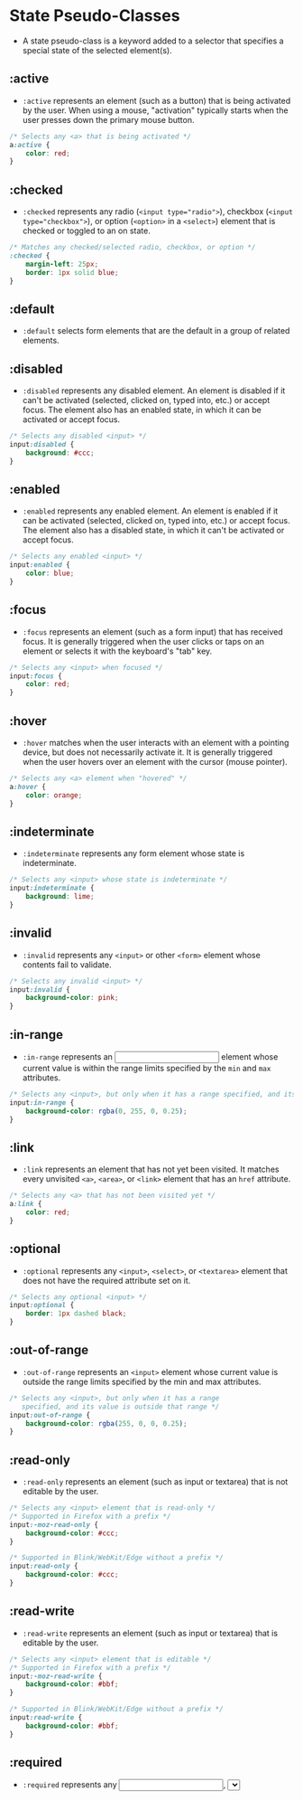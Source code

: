 # State Pseudo-Classes
* A state pseudo-class is a keyword added to a selector that specifies a special state of the selected element(s).

## :active
* `:active` represents an element (such as a button) that is being activated by the user. When using a mouse, "activation" typically starts when the user presses down the primary mouse button.

```CSS
/* Selects any <a> that is being activated */
a:active {
	color: red;
}
```

## :checked
* `:checked` represents any radio (`<input type="radio">`), checkbox (`<input type="checkbox">`), or option (`<option>` in a `<select>`) element that is checked or toggled to an on state.

```CSS
/* Matches any checked/selected radio, checkbox, or option */
:checked {
	margin-left: 25px;
	border: 1px solid blue;
}
```

## :default
* `:default` selects form elements that are the default in a group of related elements.

## :disabled
* `:disabled` represents any disabled element. An element is disabled if it can't be activated (selected, clicked on, typed into, etc.) or accept focus. The element also has an enabled state, in which it can be activated or accept focus.

```CSS
/* Selects any disabled <input> */
input:disabled {
	background: #ccc;
}
```

## :enabled
* `:enabled` represents any enabled element. An element is enabled if it can be activated (selected, clicked on, typed into, etc.) or accept focus. The element also has a disabled state, in which it can't be activated or accept focus.

```CSS
/* Selects any enabled <input> */
input:enabled {
	color: blue;
}
```

## :focus
* `:focus` represents an element (such as a form input) that has received focus. It is generally triggered when the user clicks or taps on an element or selects it with the keyboard's "tab" key.

```CSS
/* Selects any <input> when focused */
input:focus {
	color: red;
}
```

## :hover
* `:hover` matches when the user interacts with an element with a pointing device, but does not necessarily activate it. It is generally triggered when the user hovers over an element with the cursor (mouse pointer).

```CSS
/* Selects any <a> element when "hovered" */
a:hover {
	color: orange;
}
```

## :indeterminate
* `:indeterminate` represents any form element whose state is indeterminate.

```CSS
/* Selects any <input> whose state is indeterminate */
input:indeterminate {
	background: lime;
}
```

## :invalid
* `:invalid` represents any `<input>` or other `<form>` element whose contents fail to validate.

```CSS
/* Selects any invalid <input> */
input:invalid {
	background-color: pink;
}
```

## :in-range
* `:in-range` represents an <input> element whose current value is within the range limits specified by the `min` and `max` attributes.

```CSS
/* Selects any <input>, but only when it has a range specified, and its value is inside that range */
input:in-range {
	background-color: rgba(0, 255, 0, 0.25);
}
```

## :link
* `:link` represents an element that has not yet been visited. It matches every unvisited `<a>`, `<area>`, or `<link>` element that has an `href` attribute.

```CSS
/* Selects any <a> that has not been visited yet */
a:link {
	color: red;
}
```

## :optional
* `:optional` represents any `<input>`, `<select>`, or `<textarea>` element that does not have the required attribute set on it.

```CSS
/* Selects any optional <input> */
input:optional {
	border: 1px dashed black;
}
```

## :out-of-range
* `:out-of-range` represents an `<input>` element whose current value is outside the range limits specified by the min and max attributes.

```CSS
/* Selects any <input>, but only when it has a range
   specified, and its value is outside that range */
input:out-of-range {
	background-color: rgba(255, 0, 0, 0.25);
}
```

## :read-only
* `:read-only` represents an element (such as input or textarea) that is not editable by the user.

```CSS
/* Selects any <input> element that is read-only */
/* Supported in Firefox with a prefix */
input:-moz-read-only {
	background-color: #ccc;
}

/* Supported in Blink/WebKit/Edge without a prefix */
input:read-only {
	background-color: #ccc;
}
```

## :read-write
* ``:read-write`` represents an element (such as input or textarea) that is editable by the user.

```CSS
/* Selects any <input> element that is editable */
/* Supported in Firefox with a prefix */
input:-moz-read-write {
	background-color: #bbf;
}

/* Supported in Blink/WebKit/Edge without a prefix */
input:read-write {
	background-color: #bbf;
}
```

## :required
* `:required` represents any <input>, <select>, or <textarea> element that has the required attribute set on it.

```CSS
/* Selects any required <input> */
input:required {
	border: 1px dashed red;
}
```

## :target
* `:target` pseudo-class can be used to highlight the portion of a page that has been linked to from a table of contents.


## :valid
* `:valid` represents any `<input>` or other `<form>` element whose contents validate successfully.

```CSS
/* Selects any valid <input> */
input:valid {
	background-color: powderblue;
}
```

## :visited
* `:visited` represents links that the user has already visited. For privacy reasons, the styles that can be modified using this selector are very limited.

```CSS
/* Selects any <a> that has been visited */
a:visited {
	color: green;
}
```
